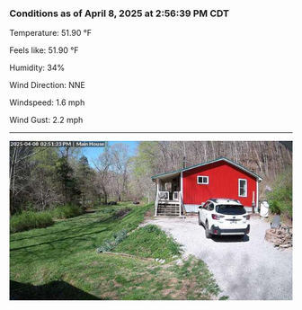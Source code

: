 ### Conditions as of April 8, 2025 at 2:56:39 PM CDT 

Temperature: 51.90 &deg;F

Feels like: 51.90 &deg;F

Humidity: 34%

Wind Direction: NNE

Windspeed: 1.6 mph

Wind Gust: 2.2 mph

---

<img src="./images/latest.jpeg"/>

